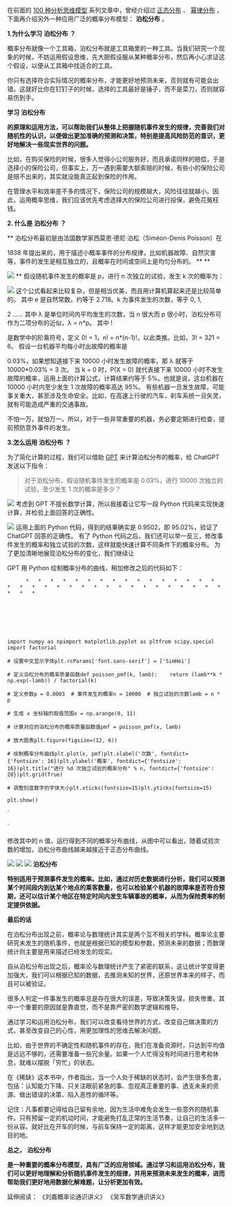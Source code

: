在前面的 [100 种分析思维模型](https://mp.weixin.qq.com/mp/appmsgalbum?__biz=MzA4ODE2OTIxMw==&action=getalbum&album_id=1701638273011351554#wechat_redirect) 系列文章中，曾经介绍过 [正态分布](https://mp.weixin.qq.com/s?__biz=MzA4ODE2OTIxMw==&mid=2653477503&idx=1&sn=49d9b1e1355358a85a3ae15198ff2757&scene=21#wechat_redirect) 、 [幂律分布](https://mp.weixin.qq.com/s?__biz=MzA4ODE2OTIxMw==&mid=2653477556&idx=1&sn=d2642afe4a49f020d73cc73b07b075a1&scene=21#wechat_redirect) ，下面再介绍另外一种应用广泛的概率分布模型： **泊松分布** 。

**1.为什么学习** **泊松分布** **？**

概率分布就像一个工具箱，泊松分布就是工具箱里的一种工具。当我们研究一个现象的时候，不妨运用假设思维，先大胆假设服从某种概率分布，然后再小心求证这个假设，以便从工具箱中找适合的工具。

你只有选择符合实际情况的概率分布，才能更好地预测未来，否则就有可能会出错。这就好比你在钉钉子的时候，选择的工具最好是锤子，而不是菜刀，否则就容易伤到手。

**学习** **泊松分布**

**的原理和运用方法，可以帮助我们从整体上把握随机事件发生的规律，完善我们对随机性的认识，以便做出更加准确的预测和决策，特别是提高风险防范的意识，更好地解决一些现实世界的问题。**

比如，在购买保险的时候，很多人觉得小公司服务好，而且承诺同样的赔偿，于是选择小的保险公司，但事实上，万一遇到需要大额索赔的时候，有些小的保险公司是赔不出来的，其实就没能真正起到保险的作用。

在管理水平和效率差不多的情况下，保险公司的规模越大，风险往往就越小。因此，运用概率思维，我们应该优先考虑选择大的保险公司进行投保，避免花冤枉钱。

**2. 什么是** **泊松分布** **？**

 ** 泊松分布最初是由法国数学家西莫恩·德尼·泊松（Siméon-Denis Poisson）在

1838 年提出来的，用于描述小概率事件的分布规律，比如机器故障、自然灾害等，事件的发生是相互独立的，且概率在时间或空间上是均匀分布的。  ** **

![](https://mmbiz.qpic.cn/mmbiz_jpg/giaycic3UNwo3TBGx2aNBsRG6YEw5FuoibzVArOOMOu1F2k5GAv2ReSjYowbsQYnWtFM5BusRH5Viak0YXl2YnrVSw/640?wx_fmt=jpeg) ** 假设随机事件发生的概率是 p，进行 n 次独立的试验，发生 k 次的概率为：

![](https://mmbiz.qpic.cn/mmbiz_png/giaycic3UNwo3TBGx2aNBsRG6YEw5FuoibztDib0VzH5j2ossMZ7NtKsC63MTPKBpxyY0D30WgibEC6kXwa08mesveg/640?wx_fmt=png) 这个公式看起来比较复杂，但是相当优美，而且用计算机算起来还是比较简单的。  其中 e 是自然常数，约等于 2.718。k 为事件发生的次数，等于 0, 1,

2 ……  其中 λ 是单位时间内平均发生的次数，当 n 很大而 p 很小时，泊松分布可作为二项分布的近似，λ = n*p。  其中 !

是数学中的阶乘符号，定义 0! = 1，n! = n*(n-1)!，以此类推。比如，3! = 3*2*1 = 6。  假设一台机器平均每小时出故障的概率是

0.03%，如果想知道接下来 10000 小时发生故障的概率，那 λ 就等于 10000*0.03% = 3 次。  当 k = 0 时，P(X = 0) 就代表接下来 10000 小时不发生故障的概率，运用上面的计算公式，计算结果约等于 5%。也就是说，这台机器在 10000 小时内至少发生 1 次故障的概率高达 95%。  有些机器一旦发生故障，可能事关重大，甚至涉及生命安全。比如，在高速上行驶的汽车，刹车系统一旦失灵，就有可能造成严重的交通事故。

不怕一万，就怕万一。所以，对于一些非常重要的机器，务必要定期进行检查，提前预防意外事件的发生。

**3.怎么运用** **泊松分布** **？**

为了简化计算的过程，我们可以借助 [GPT](https://mp.weixin.qq.com/s?__biz=MzA4ODE2OTIxMw==&mid=2653481745&idx=1&sn=100d8717c3a4a973871dd104e18a03ba&scene=21#wechat_redirect) 来计算泊松分布的概率，给 ChatGPT 发送以下指令：

> 对于泊松分布，假设随机事件发生的概率是 0.03%，进行 10000 次独立的试验，至少发生 1 次的概率是多少？

![](https://mmbiz.qpic.cn/mmbiz_png/giaycic3UNwo3TBGx2aNBsRG6YEw5FuoibzcYGq0MicZL4HlTro5AutpOpRzOjvxLFsMJJ41ZC3agwFibMaDumeAicMg/640?wx_fmt=png) 考虑到 GPT 不擅长数学计算，所以我接着让它写一段 Python 代码来实现快速计算，并检验上面回答的正确性。

![](https://mmbiz.qpic.cn/mmbiz_png/giaycic3UNwo3TBGx2aNBsRG6YEw5Fuoibz8dkNgsN44JcfjScetUiciaIXHF1rdDMcyLdFics5amT6r3oTSt7MXeYGQ/640?wx_fmt=png) 运用上面的 Python 代码，得到的结果确实是 0.9502，即 95.02%，验证了 ChatGPT 回答的正确性。  有了 Python 代码之后，我们还可以举一反三，修改事件发生的概率和独立试验的次数，这样就能快速计算不同条件下的概率分布。  为了更加清晰地展现泊松分布的变化，我们继续让

GPT 用 Python 绘制概率分布的曲线，稍加修改之后的代码如下：

    

          *   *   *   *   *   *   *   *   *   *   *   *   *   *   *   *   *   *   *   *   *   *   *   *   *   *   *   *   *   *   *   *   *   *   *   *   * 

    

    

    

    import numpy as npimport matplotlib.pyplot as pltfrom scipy.special import factorial  

    # 设置中文显示字体plt.rcParams['font.sans-serif'] = ['SimHei']  

    # 定义泊松分布的概率质量函数def poisson_pmf(k, lamb):    return (lamb**k * np.exp(-lamb)) / factorial(k)  

    # 定义参数p = 0.0003  # 事件发生的概率n = 10000  # 独立试验的次数lamb = n * p  

    # 生成 x 坐标轴的取值范围x = np.arange(0, 11)  

    # 计算对应的泊松分布的概率质量函数值pmf = poisson_pmf(x, lamb)  

    # 放大图表plt.figure(figsize=(12, 6))  

    # 绘制概率分布曲线plt.plot(x, pmf)plt.xlabel('次数', fontdict={'fontsize': 16})plt.ylabel('概率', fontdict={'fontsize': 16})plt.title("进行 %d 次独立试验的概率分布" % n, fontdict={'fontsize': 20})plt.grid(True)  

    # 调整刻度数字的字体大小plt.xticks(fontsize=15)plt.yticks(fontsize=15)  

    plt.show() 

`  

`

修改其中的 n 值，运行得到不同的概率分布曲线，从图中可以看出，随着试验次数的增加，泊松分布曲线越来越接近于正态分布曲线。

![](https://mmbiz.qpic.cn/mmbiz_png/giaycic3UNwo3TBGx2aNBsRG6YEw5FuoibzdFgjOoOOqNaeibEDibRI7obeU7tmeiatAVJtwnsgonz5iciaFtuVz6xRXdw/640?wx_fmt=png) ![](https://mmbiz.qpic.cn/mmbiz_png/giaycic3UNwo3TBGx2aNBsRG6YEw5FuoibzAsVk6zibMNwpGT1yvI7FFaP3qmLSiaZUnKH1L9MAOkVe5HOTNED1oCng/640?wx_fmt=png) ![](https://mmbiz.qpic.cn/mmbiz_png/giaycic3UNwo3TBGx2aNBsRG6YEw5FuoibzMK3mlVFJzrAJ6GrfcTUIcegaLqdia2VcnVuOeSdtic0AOIa0U7mRTicWQ/640?wx_fmt=png) **泊松分布**

**特别适用于预测事件发生的概率。比如，通过对历史数据进行分析，我们可以预测某个时间段内到达某个地点的乘客数量，也可以检验某个机器的故障率是否符合预期，还可以估计某个地区在特定时间内发生车辆事故的概率，从而为保险费率的制定提供依据。**

**最后的话**

在泊松分布出现之前，概率论与数理统计其实是两个互不相关的学科。概率论主要研究未发生的随机事件，也就是根据已知的模型和参数，预测未来的数据；而数理统计则主要是用来描述已经发生的现实。

自从泊松分布出现之后，概率论与数理统计产生了紧密的联系，这让统计学变得更加强大，我们可以根据已知的数据，去推测未知的世界，还原世界本来的样子，而且可以被验证。

很多人判定一件事发生的概率总是存在很大的误差，导致决策失误，损失惨重，其中一个重要的原因就是靠直觉，而不是靠严密的数学逻辑和推导。

通过学习和运用泊松分布，我们可以改变看待世界的方式，改变自己做决策的方式，甚至改变自己的心性，用更加理性的思维去解决问题。

比如，由于世界的不确定性和随机事件的存在，我们在准备资源时，只达到平均值是远远不够的，还需要准备一些冗余量。如果一个人忙得没有时间进行思考和休息，就难以摆脱「穷忙」的状态。

在《稀缺》这本书中，作者指出，当一个人处于稀缺的状态时，会产生很多危害，包括：认知能力下降、只关注眼前紧急的事、忽视真正重要的事、透支未来的资源、做出错误的决策、陷入恶性的循环等。

记住：凡事都要记得给自己留有余地，因为生活中难免会发生一些意外的随机事件。只有预留一定的机动时间，才能避免打乱正常的生活节奏，让自己的生活多一份从容。就好比在开车的时候，与前车保持一定的距离，这样才能更加安全地到达目的地。

**总之，** **泊松分布**

**是一种重要的概率分布模型，具有广泛的应用领域。通过学习和运用泊松分布，我们可以更好地理解和分析随机事件发生的规律，并用来预测未来发生的概率，进而帮助我们更好地用数据化解难题，让分析更加有效。**

延伸阅读：  《刘嘉概率论通识讲义》  《吴军数学通识讲义》